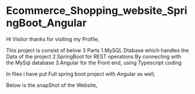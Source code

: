 # Ecommerce_Shopping_website_SpringBoot_Angular

Hi Visitor thanks for visiting my Profile,

This project is consist of below 3 Parts 
  1.MySQL Dtabase which handles the Data of the project 
  2.SpringBoot for REST operations By connecting with the MySql database
  3.Angular for the Front end, using Typescript coding
  
  In files i have put Full spring boot project with Angular as well,
  
  Below is the snapShot of the Website,
  
